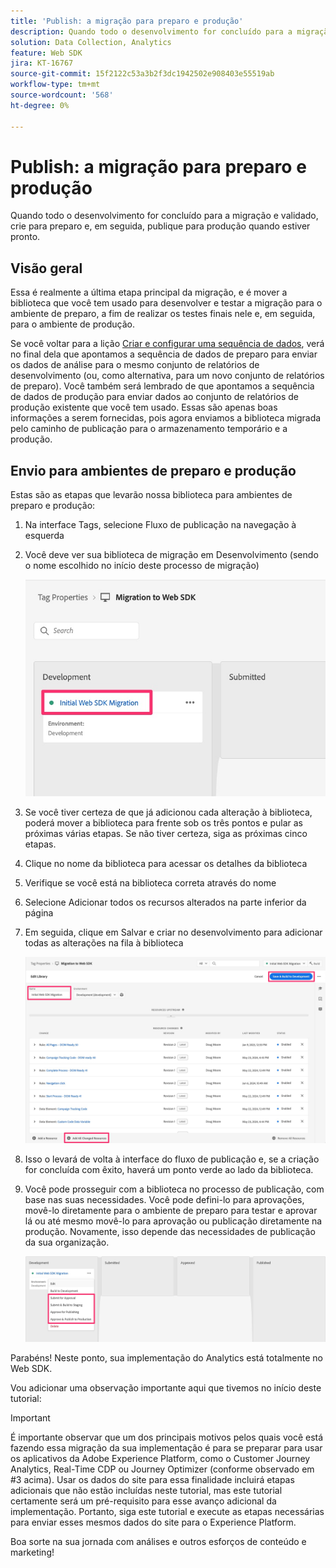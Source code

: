 ```yaml
---
title: 'Publish: a migração para preparo e produção'
description: Quando todo o desenvolvimento for concluído para a migração e validado, crie para preparo e, em seguida, publique para produção quando estiver pronto.
solution: Data Collection, Analytics
feature: Web SDK
jira: KT-16767
source-git-commit: 15f2122c53a3b2f3dc1942502e908403e55519ab
workflow-type: tm+mt
source-wordcount: '568'
ht-degree: 0%

---
```



# Publish: a migração para preparo e produção

Quando todo o desenvolvimento for concluído para a migração e validado, crie para preparo e, em seguida, publique para produção quando estiver pronto.

## Visão geral

Essa é realmente a última etapa principal da migração, e é mover a biblioteca que você tem usado para desenvolver e testar a migração para o ambiente de preparo, a fim de realizar os testes finais nele e, em seguida, para o ambiente de produção.

Se você voltar para a lição [Criar e configurar uma sequência de dados](create-and-configure-the-analytics-datastream.md), verá no final dela que apontamos a sequência de dados de preparo para enviar os dados de análise para o mesmo conjunto de relatórios de desenvolvimento (ou, como alternativa, para um novo conjunto de relatórios de preparo). Você também será lembrado de que apontamos a sequência de dados de produção para enviar dados ao conjunto de relatórios de produção existente que você tem usado.
Essas são apenas boas informações a serem fornecidas, pois agora enviamos a biblioteca migrada pelo caminho de publicação para o armazenamento temporário e a produção.

## Envio para ambientes de preparo e produção

Estas são as etapas que levarão nossa biblioteca para ambientes de preparo e produção:

1. Na interface Tags, selecione Fluxo de publicação na navegação à esquerda
1. Você deve ver sua biblioteca de migração em Desenvolvimento (sendo o nome escolhido no início deste processo de migração)

   ![Biblioteca de migração em Desenvolvimento](assets/migration-lib-in-dev.jpg)

1. Se você tiver certeza de que já adicionou cada alteração à biblioteca, poderá mover a biblioteca para frente sob os três pontos e pular as próximas várias etapas. Se não tiver certeza, siga as próximas cinco etapas.
1. Clique no nome da biblioteca para acessar os detalhes da biblioteca
1. Verifique se você está na biblioteca correta através do nome
1. Selecione Adicionar todos os recursos alterados na parte inferior da página
1. Em seguida, clique em Salvar e criar no desenvolvimento para adicionar todas as alterações na fila à biblioteca

   ![Adicionar todos os recursos alterados](assets/add-all-changed-resources.jpg)

1. Isso o levará de volta à interface do fluxo de publicação e, se a criação for concluída com êxito, haverá um ponto verde ao lado da biblioteca.
1. Você pode prosseguir com a biblioteca no processo de publicação, com base nas suas necessidades. Você pode defini-lo para aprovações, movê-lo diretamente para o ambiente de preparo para testar e aprovar lá ou até mesmo movê-lo para aprovação ou publicação diretamente na produção. Novamente, isso depende das necessidades de publicação da sua organização.

   ![Processo de publicação](assets/publishing-process.jpg)

Parabéns! Neste ponto, sua implementação do Analytics está totalmente no Web SDK.

Vou adicionar uma observação importante aqui que tivemos no início deste tutorial:

>[!IMPORTANT]
>
>É importante observar que um dos principais motivos pelos quais você está fazendo essa migração da sua implementação é para se preparar para usar os aplicativos da Adobe Experience Platform, como o Customer Journey Analytics, Real-Time CDP ou Journey Optimizer (conforme observado em #3 acima). Usar os dados do site para essa finalidade incluirá etapas adicionais que não estão incluídas neste tutorial, mas este tutorial certamente será um pré-requisito para esse avanço adicional da implementação. Portanto, siga este tutorial e execute as etapas necessárias para enviar esses mesmos dados do site para o Experience Platform.

Boa sorte na sua jornada com análises e outros esforços de conteúdo e marketing!

